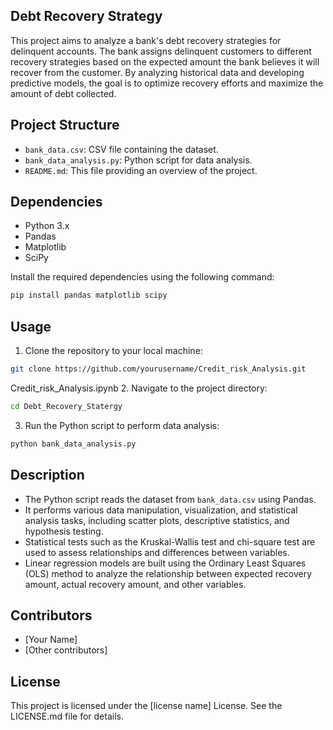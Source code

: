 ## Debt Recovery Strategy 
This project aims to analyze a bank's debt recovery strategies for delinquent accounts. The bank assigns delinquent customers to different recovery strategies based on the expected amount the bank believes it will recover from the customer. By analyzing historical data and developing predictive models, the goal is to optimize recovery efforts and maximize the amount of debt collected.


## Project Structure

- `bank_data.csv`: CSV file containing the dataset.
- `bank_data_analysis.py`: Python script for data analysis.
- `README.md`: This file providing an overview of the project.

## Dependencies

- Python 3.x
- Pandas
- Matplotlib
- SciPy

Install the required dependencies using the following command:

```bash
pip install pandas matplotlib scipy
```

## Usage

1. Clone the repository to your local machine:
```bash
git clone https://github.com/yourusername/Credit_risk_Analysis.git
```
Credit_risk_Analysis.ipynb
2. Navigate to the project directory:
```bash
cd Debt_Recovery_Statergy
```


3. Run the Python script to perform data analysis:
```bash
python bank_data_analysis.py
```

## Description

- The Python script reads the dataset from `bank_data.csv` using Pandas.
- It performs various data manipulation, visualization, and statistical analysis tasks, including scatter plots, descriptive statistics, and hypothesis testing.
- Statistical tests such as the Kruskal-Wallis test and chi-square test are used to assess relationships and differences between variables.
- Linear regression models are built using the Ordinary Least Squares (OLS) method to analyze the relationship between expected recovery amount, actual recovery amount, and other variables.

## Contributors

- [Your Name]
- [Other contributors]

## License

This project is licensed under the [license name] License. See the LICENSE.md file for details.


